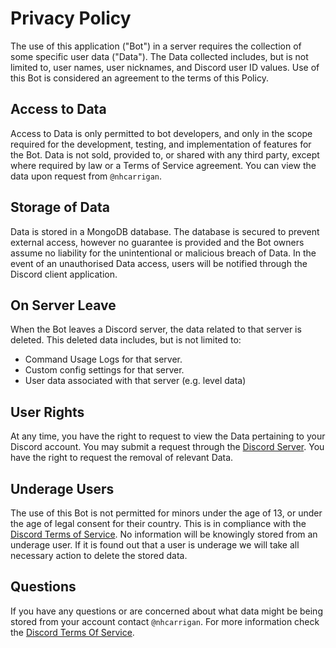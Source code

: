 # Privacy Policy

The use of this application ("Bot") in a server requires the collection of some specific user data ("Data"). The Data collected includes, but is not limited to, user names, user nicknames, and Discord user ID values. Use of this Bot is considered an agreement to the terms of this Policy. 

## Access to Data

Access to Data is only permitted to bot developers, and only in the scope required for the development, testing, and implementation of features for the Bot. Data is not sold, provided to, or shared with any third party, except where required by law or a Terms of Service agreement. You can view the data upon request from `@nhcarrigan`.

## Storage of Data

Data is stored in a MongoDB database. The database is secured to prevent external access, however no guarantee is provided and the Bot owners assume no liability for the unintentional or malicious breach of Data. In the event of an unauthorised Data access, users will be notified through the Discord client application.

## On Server Leave

When the Bot leaves a Discord server, the data related to that server is deleted. This deleted data includes, but is not limited to:

- Command Usage Logs for that server.
- Custom config settings for that server.
- User data associated with that server (e.g. level data)

## User Rights

At any time, you have the right to request to view the Data pertaining to your Discord account. You may submit a request through the [Discord Server](http://chat.nhcarrigan.com). You have the right to request the removal of relevant Data.

## Underage Users

The use of this Bot is not permitted for minors under the age of 13, or under the age of legal consent for their country. This is in compliance with the [Discord Terms of Service](https://discord.com/terms). No information will be knowingly stored from an underage user. If it is found out that a user is underage we will take all necessary action to delete the stored data.

## Questions

If you have any questions or are concerned about what data might be being stored from your account contact `@nhcarrigan`. For more information check the [Discord Terms Of Service](https://discord.com/terms).
